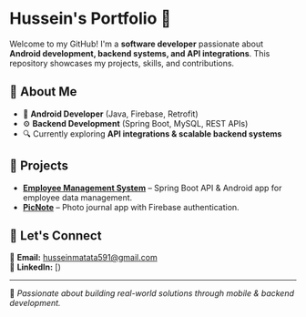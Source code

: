 # Hussein's Portfolio 🚀

Welcome to my GitHub! I'm a **software developer** passionate about **Android development, backend systems, and API integrations**. This repository showcases my projects, skills, and contributions.

## 🔹 About Me  
- 📱 **Android Developer** (Java, Firebase, Retrofit)  
- ⚙️ **Backend Development** (Spring Boot, MySQL, REST APIs)  
- 🔍 Currently exploring **API integrations & scalable backend systems**  

## 🔹 Projects  
- **[Employee Management System](https://github.com/yourusername/EmployeeAPI-SpringBoot)** – Spring Boot API & Android app for employee data management.  
- **[PicNote](https://github.com/yourusername/PicNote)** – Photo journal app with Firebase authentication.  

## 🔹 Let's Connect  
📧 **Email:** husseinmatata591@gmail.com  
🔗 **LinkedIn:** [)  

---
🚀 *Passionate about building real-world solutions through mobile & backend development.*  
